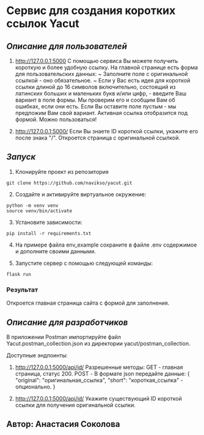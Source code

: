 # Сервис для создания коротких ссылок Yacut

##  *Описание для пользователей*

1. http://127.0.0.1:5000
С помощью сервиса Вы можете получить короткую и более удобную ссылку.
На главной странице есть форма для пользовательских данных:
~ Заполните поле с оригинальной ссылкой - оно обязательное.
~ Если у Вас есть идея для короткой ссылки длиной до 16 символов включительно,
состоящий из латинских больших и маленьких букв и/или цифр, -
введите Ваш вариант в поле формы. Мы проверим его и сообщим Вам об ошибках,
если они есть. Если Вы оставите поле пуcтым - мы предложим Вам свой вариант.
Активная ссылка отобразится под формой. Можно пользоваться!

3. http://127.0.0.1:5000/<id>
Если Вы знаете ID короткой ссылки, укажите его после знака "/". 
Откроется страница с оригинальной ссылкой.

## *Запуск*

1. Клонируйте проект из репозитория
```
git clone https://github.com/navikso/yacut.git
```
2. Создайте и активируйте виртуальное окружение:
```
python -m venv venv
source venv/bin/activate
```

3. Установите зависимости:
```
pip install -r requirements.txt 
```
4. На примере файла env_example сохраните
в файле .env содержимое и дополните своими данными.
 
5. Запустите сервер с помощью следующей команды:
```
flask run
```

### Результат
Откроется главная страница сайта с формой для заполнения.


##  *Описание для разработчиков*

В приложении Postman импортируйте файл Yacut.postman_collection.json
из директории yacut/postman_collection.

Доступные эндпоинты:

1. http://127.0.0.1:5000/api/id/
Разрешенные методы:
GET - главная страница, статус 200. 
POST - В формате json передайте данные:
{
    "original": "оригинальная_ссылка",
    "short": "короткая_ссылка" - опционально.
}

2. http://127.0.0.1:5000/api/id/<id>
Укажите существующий ID короткой ссылки для
получения оригинальной ссылки.



## Автор: Анастасия Соколова
